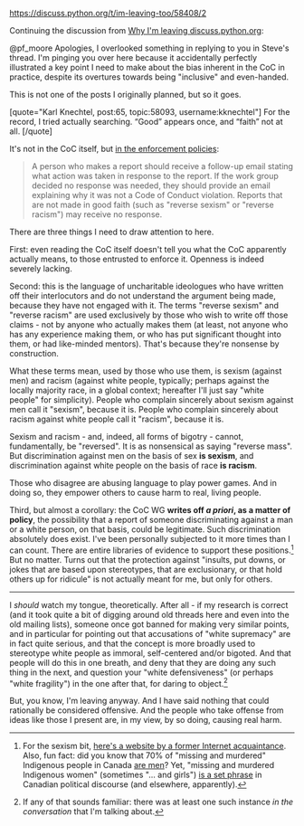 https://discuss.python.org/t/im-leaving-too/58408/2

Continuing the discussion from [Why I&#x27;m leaving discuss.python.org](https://discuss.python.org/t/why-im-leaving-discuss-python-org/58093/65):

@pf_moore Apologies, I overlooked something in replying to you in Steve's thread. I'm pinging you over here because it accidentally perfectly illustrated a key point I need to make about the bias inherent in the CoC in practice, despite its overtures towards being "inclusive" and even-handed.

This is not one of the posts I originally planned, but so it goes.

[quote="Karl Knechtel, post:65, topic:58093, username:kknechtel"]
For the record, I tried actually searching. “Good” appears once, and “faith” not at all.
[/quote]

It's not in the CoC itself, but [in the enforcement policies](https://policies.python.org/python.org/code-of-conduct/Enforcement-Procedures/):

> A person who makes a report should receive a follow-up email stating what action was taken in response to the report. If the work group decided no response was needed, they should provide an email explaining why it was not a Code of Conduct violation. Reports that are not made in good faith (such as "reverse sexism" or "reverse racism") may receive no response.

There are three things I need to draw attention to here.

First: even reading the CoC itself doesn't tell you what the CoC apparently actually means, to those entrusted to enforce it. Openness is indeed severely lacking.

Second: this is the language of uncharitable ideologues who have written off their interlocutors and do not understand the argument being made, because they have not engaged with it. The terms "reverse sexism" and "reverse racism" are used exclusively by those who wish to write off those claims - not by anyone who actually makes them (at least, not anyone who has any experience making them, or who has put significant thought into them, or had like-minded mentors). That's because they're nonsense by construction.

What these terms mean, used by those who use them, is sexism (against men) and racism (against white people, typically; perhaps against the locally majority race, in a global context; hereafter I'll just say "white people" for simplicity). People who complain sincerely about sexism against men call it "sexism", because it is. People who complain sincerely about racism against white people call it "racism", because it is.

Sexism and racism - and, indeed, all forms of bigotry - cannot, fundamentally, be "reversed". It is as nonsensical as saying "reverse mass". But discrimination against men on the basis of sex **is sexism**, and discrimination against white people on the basis of race **is racism**.

Those who disagree are abusing language to play power games. And in doing so, they empower others to cause harm to real, living people.

Third, but almost a corollary: the CoC WG **writes off *a priori*, as a matter of policy**, the possibility that a report of someone discriminating against a man or a white person, on that basis, could be legitimate. Such discrimination absolutely does exist. I've been personally subjected to it more times than I can count. There are entire libraries of evidence to support these positions.[^1] But no matter. Turns out that the protection against "insults, put downs, or jokes that are based upon stereotypes, that are exclusionary, or that hold others up for ridicule" is not actually meant for me, but only for others.

----

I *should* watch my tongue, theoretically. After all - if my research is correct (and it took quite a bit of digging around old threads here and even into the old mailing lists), someone once got banned for making very similar points, and in particular for pointing out that accusations of "white supremacy" are in fact quite serious, and that the concept is more broadly used to stereotype white people as immoral, self-centered and/or bigoted. And that people will do this in one breath, and deny that they are doing any such thing in the next, and question your "white defensiveness" (or perhaps "white fragility") in the one after that, for daring to object.[^2]

But, you know, I'm leaving anyway. And I have said nothing that could rationally be considered offensive. And the people who take offense from ideas like those I present are, in my view, by so doing, causing real harm.

[^1]: For the sexism bit, [here's a website by a former Internet acquaintance](https://becauseits2015.wordpress.com/). Also, fun fact: did you know that 70% of "missing and murdered" Indigenous people in Canada [are men](https://nationalpost.com/opinion/adam-jones-aboriginal-men-are-murdered-and-missing-far-more-than-aboriginal-women-a-proper-inquiry-would-explore-both)? Yet, "missing and murdered Indigenous women" (sometimes "... and girls") [is a set phrase](https://en.wikipedia.org/wiki/Missing_and_Murdered_Indigenous_Women) in Canadian political discourse (and elsewhere, apparently).

[^2]: If any of that sounds familiar: there was at least one such instance *in the conversation* that I'm talking about.
